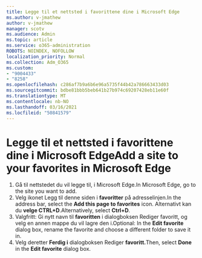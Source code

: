 ```yaml
---
title: Legge til et nettsted i favorittene dine i Microsoft Edge
ms.author: v-jmathew
author: v-jmathew
manager: scotv
ms.audience: Admin
ms.topic: article
ms.service: o365-administration
ROBOTS: NOINDEX, NOFOLLOW
localization_priority: Normal
ms.collection: Adm_O365
ms.custom:
- "9004433"
- "8258"
ms.openlocfilehash: c286af7b9a6b6e96a5735f44b42a786663433d03
ms.sourcegitcommit: bdbe81bbb5beb641b27b974c69207428eb11e60f
ms.translationtype: MT
ms.contentlocale: nb-NO
ms.lasthandoff: 03/16/2021
ms.locfileid: "50841579"
---
```

# <a name="add-a-site-to-your-favorites-in-microsoft-edge"></a><span data-ttu-id="ea207-102">Legge til et nettsted i favorittene dine i Microsoft Edge</span><span class="sxs-lookup"><span data-stu-id="ea207-102">Add a site to your favorites in Microsoft Edge</span></span>

1. <span data-ttu-id="ea207-103">Gå til nettstedet du vil legge til, i Microsoft Edge.</span><span class="sxs-lookup"><span data-stu-id="ea207-103">In Microsoft Edge, go to the site you want to add.</span></span>
2. <span data-ttu-id="ea207-104">Velg ikonet Legg til denne siden i **favoritter** på adresselinjen.</span><span class="sxs-lookup"><span data-stu-id="ea207-104">In the address bar, select the **Add this page to favorites** icon.</span></span> <span data-ttu-id="ea207-105">Alternativt kan du **velge CTRL+D**.</span><span class="sxs-lookup"><span data-stu-id="ea207-105">Alternatively, select **Ctrl+D**.</span></span>
3. <span data-ttu-id="ea207-106">Valgfritt: Gi nytt navn til **favoritten** i dialogboksen Rediger favoritt, og velg en annen mappe du vil lagre den i.</span><span class="sxs-lookup"><span data-stu-id="ea207-106">Optional: In the **Edit favorite** dialog box, rename the favorite and choose a different folder to save it in.</span></span>
4. <span data-ttu-id="ea207-107">Velg deretter **Ferdig i** dialogboksen Rediger **favoritt.**</span><span class="sxs-lookup"><span data-stu-id="ea207-107">Then, select **Done** in the **Edit favorite** dialog box.</span></span>
